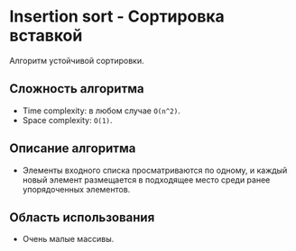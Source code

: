 ﻿# Insertion sort - Сортировка вставкой

Алгоритм устойчивой сортировки.

## Сложность алгоритма

- Time complexity: в любом случае `O(n^2)`.
- Space complexity: `O(1)`.

## Описание алгоритма

- Элементы входного списка просматриваются по одному, и каждый новый элемент размещается в подходящее место среди ранее упорядоченных элементов.

## Область использования

- Очень малые массивы.
